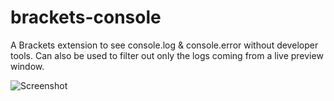 brackets-console
================

A Brackets extension to see console.log & console.error without developer tools. Can also be used to filter out only the logs coming from a live preview window.

![Screenshot](https://raw.github.com/aghiura/brackets-console/master/assets/preview.png)
